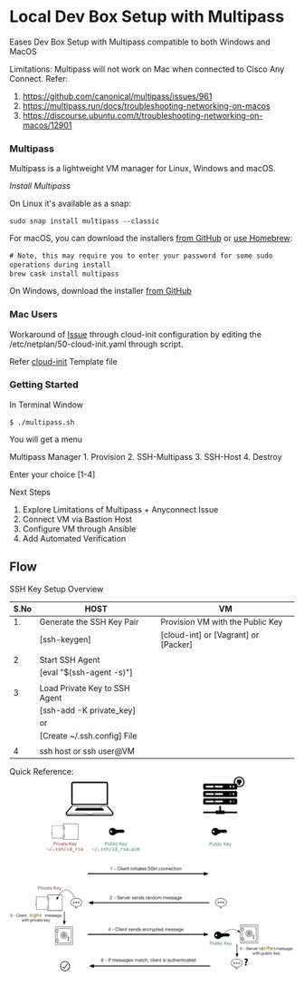 # Local Dev Box Setup with Multipass 

Eases Dev Box Setup with Multipass compatible to both Windows and MacOS

Limitations: 
Multipass will not work on Mac when connected to Cisco Any Connect. 
Refer:
1. https://github.com/canonical/multipass/issues/961
2. https://multipass.run/docs/troubleshooting-networking-on-macos
3. https://discourse.ubuntu.com/t/troubleshooting-networking-on-macos/12901



### Multipass

Multipass is a lightweight VM manager for Linux, Windows and macOS. 

*Install Multipass*

On Linux it's available as a snap:

```
sudo snap install multipass --classic
```

For macOS, you can download the installers [from GitHub](https://github.com/canonical/multipass/releases) or [use Homebrew](https://github.com/Homebrew/brew):

```
# Note, this may require you to enter your password for some sudo operations during install
brew cask install multipass
```

On Windows, download the installer [from GitHub](https://github.com/canonical/multipass/releases)

### Mac Users
Workaround of [Issue](https://discourse.ubuntu.com/t/troubleshooting-networking-on-macos/12901) 
through cloud-init configuration by editing the /etc/netplan/50-cloud-init.yaml through script.

Refer [cloud-init](config/cloud-init-template.yaml) Template file

### Getting Started
In Terminal Window

```SHELL
$ ./multipass.sh
```

You will get a menu 

  Multipass Manager   1. Provision
                      2. SSH-Multipass
                      3. SSH-Host
                      4. Destroy

 Enter your choice [1-4] 

 Next Steps 
 1. Explore Limitations of Multipass + Anyconnect Issue
 2. Connect VM via Bastion Host
 3. Configure VM through Ansible
 4. Add Automated Verification

 ## Flow 

SSH Key Setup Overview 

| S.No | HOST                          | VM                                   |
|------|-------------------------------|--------------------------------------|
| 1.   | Generate the SSH Key Pair     | Provision VM with the Public Key     |
|      | [ssh-keygen]                  | [cloud-int] or [Vagrant] or [Packer] |
|      |                               |                                      |
| 2    | Start SSH Agent               |                                      |
|      | [eval "$(ssh-agent -s)"]      |                                      |
|      |                               |                                      |
| 3    | Load Private Key to SSH Agent |                                      |
|      | [ssh-add -K private_key]      |                                      |
|      | or                            |                                      |
|      | [Create ~/.ssh.config] File   |                                      |
|      |                               |                                      |
| 4    | ssh host or ssh user@VM       |                                      |

Quick Reference: 
![alt text](docs/images/ssh_connection_explained.jpg "Quick Reference")
